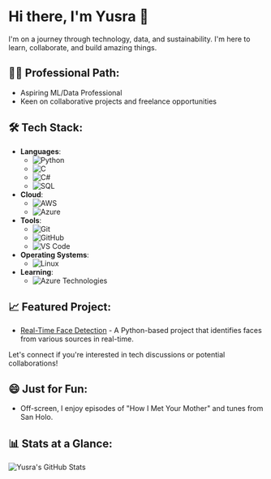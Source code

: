 # Hi there, I'm Yusra 👋

I'm on a journey through technology, data, and sustainability. I'm here to learn, collaborate, and build amazing things.

## 👩‍💻 Professional Path:
- Aspiring ML/Data Professional
- Keen on collaborative projects and freelance opportunities

## 🛠️ Tech Stack:
- **Languages**:
  - ![Python](https://img.shields.io/badge/-Python-3776AB?style=flat&logo=Python&logoColor=white)
  - ![C](https://img.shields.io/badge/-C-00599C?style=flat&logo=c&logoColor=white)
  - ![C#](https://img.shields.io/badge/-C%23-239120?style=flat&logo=c-sharp&logoColor=white)
  - ![SQL](https://img.shields.io/badge/-SQL-003366?style=flat&logo=sql&logoColor=white)
- **Cloud**:
  - ![AWS](https://img.shields.io/badge/-AWS-232F3E?style=flat&logo=amazon-aws&logoColor=white)
  - ![Azure](https://img.shields.io/badge/-Azure-0089D6?style=flat&logo=microsoft-azure&logoColor=white)
- **Tools**:
  - ![Git](https://img.shields.io/badge/-Git-F05032?style=flat&logo=git&logoColor=white)
  - ![GitHub](https://img.shields.io/badge/-GitHub-181717?style=flat&logo=github&logoColor=white)
  - ![VS Code](https://img.shields.io/badge/-VS_Code-007ACC?style=flat&logo=visual-studio-code&logoColor=white)
- **Operating Systems**:
  - ![Linux](https://img.shields.io/badge/-Linux-FCC624?style=flat&logo=linux&logoColor=black)
- **Learning**:
  - ![Azure Technologies](https://img.shields.io/badge/-Azure_Technologies-0089D6?style=flat&logo=microsoft-azure&logoColor=white)

## 📈 Featured Project:
- [Real-Time Face Detection](#https://github.com/yusrap/Real-Time-Face-Detector-with-Haar-Cascade) - A Python-based project that identifies faces from various sources in real-time.

Let's connect if you're interested in tech discussions or potential collaborations!

## 😄 Just for Fun:
- Off-screen, I enjoy episodes of "How I Met Your Mother" and tunes from San Holo.

## 📊 Stats at a Glance:
![Yusra's GitHub Stats](https://github-readme-stats.vercel.app/api?username=yusrap&show_icons=true&theme=vue&hide_border=true)

